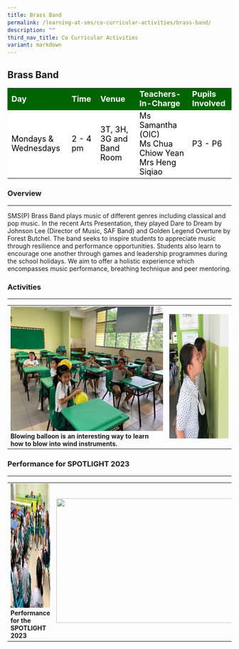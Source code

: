 ```yaml
---
title: Brass Band
permalink: /learning-at-sms/co-curricular-activities/brass-band/
description: ""
third_nav_title: Co Curricular Activities
variant: markdown
---
```

## Brass Band

<table>
<tbody>
	<tr style="background-color:darkgreen;color:white;font-size:18px"><td><b>Day</b></td>
	<td><b>Time</b></td>
	<td><b>Venue</b></td>
	<td><b>Teachers-In-Charge</b></td>
	<td><b>Pupils Involved</b></td>
</tr>
	<tr style="background-color:white;color:black;font-size:18px">
		<td>Mondays &amp; Wednesdays</td>
		<td>2 - 4 pm</td>
	<td>3T, 3H, 3G and Band Room</td>
	<td>Ms Samantha (OIC)<br>Ms Chua Chiow Yean<br>Mrs Heng Siqiao</td>
	<td>P3 - P6</td>
</tr>
</tbody></table>

### Overview
____________________________________________________________


SMS(P) Brass Band plays music of different genres including classical and pop music. In the recent Arts Presentation, they played Dare to Dream by Johnson Lee (Director of Music, SAF Band) and Golden Legend Overture by Forest Butchel. The band seeks to inspire students to appreciate music through resilience and performance opportunities. Students also learn to encourage one another through games and leadership programmes during the school holidays. We aim to offer a holistic experience which encompasses music performance, breathing technique and peer mentoring.

### Activities
____________________________________________________________

<table>
<tbody><tr>
		<td><img alt="choirspotlight" src="/images/2021_band01.jpg" style="width:500px;height:280px;"><b>Blowing balloon is an interesting way to learn how to blow into wind instruments.</b></td>
		<td><img alt="dancersspotlight" src="/images/2021_band02.jpg" style="width:500px;height:280px;"><b></b> </td>
</tr></tbody></table>



### Performance for SPOTLIGHT 2023
____________________________________________________________

<table>
<tbody><tr>
		<td><img alt="choirspotlight" src="/images/CCAs/Brass%20Band/band%20pic%201.jpg" style="width:500px;height:280px;"><b>Performance for the SPOTLIGHT 2023</b></td>
		<td><img src="/images/CCAs/Brass%20Band/band%20pic%202.jpg" style="width:500px;height:280px;"><b></b> </td>
</tr></tbody></table>
